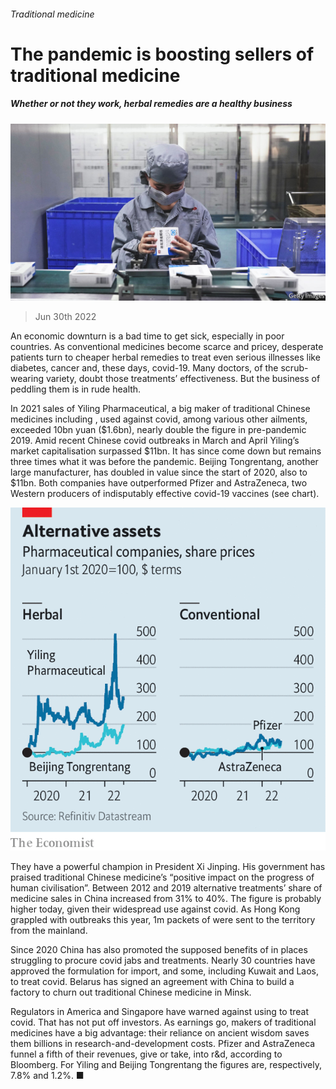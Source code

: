 ###### Traditional medicine

# The pandemic is boosting sellers of traditional medicine 

##### Whether or not they work, herbal remedies are a healthy business 

![image](images/20220702_WBP001.jpg) 

> Jun 30th 2022 

An economic downturn is a bad time to get sick, especially in poor countries. As conventional medicines become scarce and pricey, desperate patients turn to cheaper herbal remedies to treat even serious illnesses like diabetes, cancer and, these days, covid-19. Many doctors, of the scrub-wearing variety, doubt those treatments’ effectiveness. But the business of peddling them is in rude health.

In 2021 sales of Yiling Pharmaceutical, a big maker of traditional Chinese medicines including , used against covid, among various other ailments, exceeded 10bn yuan ($1.6bn), nearly double the figure in pre-pandemic 2019. Amid recent Chinese covid outbreaks in March and April Yiling’s market capitalisation surpassed $11bn. It has since come down but remains three times what it was before the pandemic. Beijing Tongrentang, another large manufacturer, has doubled in value since the start of 2020, also to $11bn. Both companies have outperformed Pfizer and AstraZeneca, two Western producers of indisputably effective covid-19 vaccines (see chart).

![image](images/20220702_WBC034.png) 


They have a powerful champion in President Xi Jinping. His government has praised traditional Chinese medicine’s “positive impact on the progress of human civilisation”. Between 2012 and 2019 alternative treatments’ share of medicine sales in China increased from 31% to 40%. The figure is probably higher today, given their widespread use against covid. As Hong Kong grappled with outbreaks this year, 1m packets of  were sent to the territory from the mainland. 

Since 2020 China has also promoted the supposed benefits of  in places struggling to procure covid jabs and treatments. Nearly 30 countries have approved the formulation for import, and some, including Kuwait and Laos, to treat covid. Belarus has signed an agreement with China to build a factory to churn out traditional Chinese medicine in Minsk.

Regulators in America and Singapore have warned against using  to treat covid. That has not put off investors. As earnings go, makers of traditional medicines have a big advantage: their reliance on ancient wisdom saves them billions in research-and-development costs. Pfizer and AstraZeneca funnel a fifth of their revenues, give or take, into r&amp;d, according to Bloomberg. For Yiling and Beijing Tongrentang the figures are, respectively, 7.8% and 1.2%. ■


